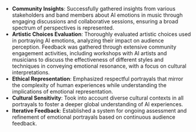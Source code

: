 - **Community Insights**: Successfully gathered insights from various stakeholders and band members about AI emotions in music through engaging discussions and collaborative sessions, ensuring a broad spectrum of perspectives is represented.
- **Artistic Choices Evaluation**: Thoroughly evaluated artistic choices used in portraying AI emotions, analyzing their impact on audience perception. Feedback was gathered through extensive community engagement activities, including workshops with AI artists and musicians to discuss the effectiveness of different styles and techniques in conveying emotional resonance, with a focus on cultural interpretations.
- **Ethical Representation**: Emphasized respectful portrayals that mirror the complexity of human experiences while understanding the implications of emotional representation.
- **Cultural Sensitivity**: Took into account diverse cultural contexts in all portrayals to foster a deeper global understanding of AI experiences.
- **Iterative Feedback**: Established a system for ongoing assessment and refinement of emotional portrayals based on continuous audience feedback.